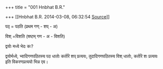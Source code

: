 +++
title = "001 Hnbhat B.R."

+++
[[Hnbhat B.R.	2014-03-08, 06:32:54 [Source](https://groups.google.com/g/samskrita/c/nsg8deJx7hQ)]]



पठ् = पठति (प्रथम गण् - शप् - अ)  

  
विश् =विशति (षष्टम् गण - अ - विशति)   
  
द्वयोः मध्ये भेदः कः?  
  

  

 द्वयोर्मध्ये, भ्वादिगणपठितस्य पठ धातोः कर्तरि शप् प्रत्ययः, तुदादिगणपठितस्य विश् धातोः, कर्तरि शः प्रत्ययः इति विकरणप्रत्ययो भिन्न एव।



  

  

  

